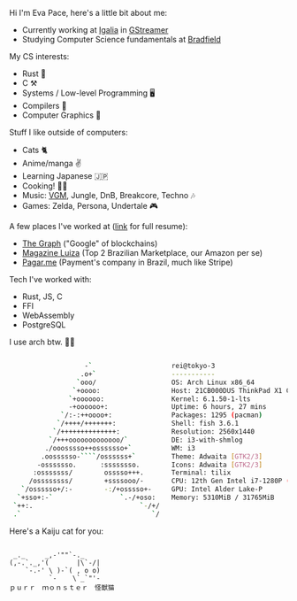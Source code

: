 Hi I'm Eva Pace, here's a little bit about me:

- Currently working at [Igalia](https://igalia.com) in [GStreamer](https://gstreamer.freedesktop.org)
- Studying Computer Science fundamentals at [Bradfield](https://bradfieldcs.com)

My CS interests:

- Rust 🦀
- C ⚒
- Systems / Low-level Programming 🖥️
- Compilers 🐉
- Computer Graphics 🎨

Stuff I like outside of computers:

- Cats 🐈
- Anime/manga ✌️
- Learning Japanese 🇯🇵
- Cooking! 👩‍🍳
- Music: [VGM](https://www.youtube.com/@dedecoVGMDJ), Jungle, DnB, Breakcore, Techno 🎶
- Games: Zelda, Persona, Undertale 🎮

A few places I've worked at ([link](https://evaporei.github.io/resume/cv.pdf) for full resume):

- [The Graph](https://github.com/graphprotocol) ("Google" of blockchains)
- [Magazine Luiza](https://github.com/luizalabs) (Top 2 Brazilian Marketplace, our Amazon per se)
- [Pagar.me](https://github.com/pagarme) (Payment's company in Brazil, much like Stripe)

Tech I've worked with:

- Rust, JS, C
- FFI
- WebAssembly
- PostgreSQL

I use arch btw. 👩‍💻

```bash

                   -`                    rei@tokyo-3
                  .o+`                   -----------
                 `ooo/                   OS: Arch Linux x86_64
                `+oooo:                  Host: 21CB000DUS ThinkPad X1 Carbon Gen 10
               `+oooooo:                 Kernel: 6.1.50-1-lts
               -+oooooo+:                Uptime: 6 hours, 27 mins
             `/:-:++oooo+:               Packages: 1295 (pacman)
            `/++++/+++++++:              Shell: fish 3.6.1
           `/++++++++++++++:             Resolution: 2560x1440
          `/+++ooooooooooooo/`           DE: i3-with-shmlog
         ./ooosssso++osssssso+`          WM: i3
        .oossssso-````/ossssss+`         Theme: Adwaita [GTK2/3]
       -osssssso.      :ssssssso.        Icons: Adwaita [GTK2/3]
      :osssssss/        osssso+++.       Terminal: tilix
     /ossssssss/        +ssssooo/-       CPU: 12th Gen Intel i7-1280P (20) @ 4.700GHz
   `/ossssso+/:-        -:/+osssso+-     GPU: Intel Alder Lake-P
  `+sso+:-`                 `.-/+oso:    Memory: 5310MiB / 31765MiB
 `++:.                           `-/+/
 .`                                 `/

```

Here's a Kaiju cat for you:

```

 _._     _,-'""`-._
(,-.`._,'(       |\`-/|
    `-.-' \ )-`( , o o)
          `-    \`_`"'-
ｐｕｒｒ　ｍｏｎｓｔｅｒ　怪獣猫

```
